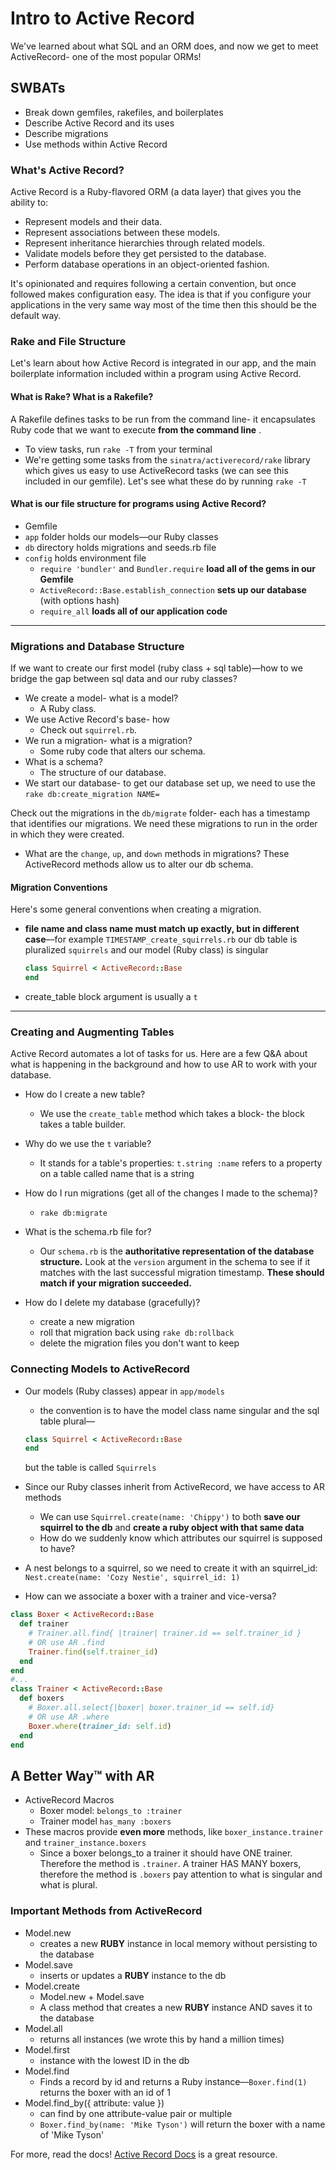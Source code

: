 # Intro to Active Record

We've learned about what SQL and an ORM does, and now we get to meet ActiveRecord- one of the most popular ORMs! 

## SWBATs
- Break down gemfiles, rakefiles, and boilerplates
- Describe Active Record and its uses
- Describe migrations
- Use methods within Active Record


### What's Active Record?

Active Record is a Ruby-flavored ORM (a data layer) that gives you the ability to:

- Represent models and their data.
- Represent associations between these models.
- Represent inheritance hierarchies through related models.
- Validate models before they get persisted to the database.
- Perform database operations in an object-oriented fashion.

It's opinionated and requires following a certain convention, but once followed makes configuration easy. The idea is that if you configure your applications in the very same way most of the time then this should be the default way. 


### Rake and File Structure
Let's learn about how Active Record is integrated in our app, and the main boilerplate information included within a program using Active Record. 


#### What is Rake? What is a Rakefile? 
A Rakefile defines tasks to be run from the command line- it encapsulates Ruby code that we want to execute **from the command line** .
  - To view tasks, run `rake -T` from your terminal
  - We're getting some tasks from the `sinatra/activerecord/rake` library which gives us easy to use ActiveRecord tasks (we can see this included in our gemfile). Let's see what these do by running `rake -T`


#### What is our file structure for programs using Active Record?
  - Gemfile
  - `app` folder holds our models––our Ruby classes
  - `db` directory holds migrations and seeds.rb file
  - `config` holds environment file
    - `require 'bundler'` and `Bundler.require` **load all of the gems in our Gemfile**
    - `ActiveRecord::Base.establish_connection` **sets up our database** (with options hash)
    - `require_all` **loads all of our application code**

---

### Migrations and Database Structure

If we want to create our first model \(ruby class + sql table\)––how to we bridge the gap between sql data and our ruby classes? 


  - We create a model- what is a model? 
    - A Ruby class.
  - We use Active Record's base- how
    - Check out `squirrel.rb`.
  - We run a migration- what is a migration? 
    - Some ruby code that alters our schema.
  - What is a schema? 
    - The structure of our database.
  - We start our database- to get our database set up, we need to use the `rake db:create_migration NAME=`

Check out the migrations in the `db/migrate` folder- each has a timestamp that identifies our migrations. We need these migrations to run in the order in which they were created.

  - What are the `change`, `up`, and `down` methods in migrations? These ActiveRecord methods allow us to alter our db schema.

  #### Migration Conventions
Here's some general conventions when creating a migration. 

  - **file name and class name must match up exactly, but in different case**––for example `TIMESTAMP_create_squirrels.rb` our db table is pluralized `squirrels` and our model (Ruby class) is singular

    ```ruby
    class Squirrel < ActiveRecord::Base
    end
    ```
  - create_table block argument is usually a `t`


---

### Creating and Augmenting Tables
Active Record automates a lot of tasks for us. Here are a few Q&A about what is happening in the background and how to use AR to work with your database. 

- How do I create a new table? 
  - We use the `create_table` method which takes a block- the block takes a table builder. 

- Why do we use the `t` variable?
  - It stands for a table's properties: `t.string :name` refers to a property on a table called name that is a string

- How do I run migrations (get all of the changes I made to the schema)? 
  - `rake db:migrate`

- What is the schema.rb file for? 
  - Our `schema.rb` is the **authoritative representation of the database structure.** Look at the `version` argument in the schema to see if it matches with the last successful migration timestamp. **These should match if your migration succeeded.**

- How do I delete my database (gracefully)? 
  - create a new migration
  - roll that migration back using `rake db:rollback`
  - delete the migration files you don't want to keep


### Connecting Models to ActiveRecord

- Our models (Ruby classes) appear in `app/models`
  - the convention is to have the model class name singular and the sql table plural––
  ```ruby
  class Squirrel < ActiveRecord::Base
  end
  ```
  but the table is called `Squirrels`
- Since our Ruby classes inherit from ActiveRecord, we have access to AR methods

  - We can use `Squirrel.create(name: 'Chippy')` to both **save our squirrel to the db** and **create a ruby object with that same data**
  - How do we suddenly know which attributes our squirrel is supposed to have?

- A nest belongs to a squirrel, so we need to create it with an squirrel_id: `Nest.create(name: 'Cozy Nestie', squirrel_id: 1)`

- How can we associate a boxer with a trainer and vice-versa?

```ruby
class Boxer < ActiveRecord::Base
  def trainer
    # Trainer.all.find{ |trainer| trainer.id == self.trainer_id }
    # OR use AR .find
    Trainer.find(self.trainer_id)
  end
end
#...
class Trainer < ActiveRecord::Base
  def boxers
    # Boxer.all.select{|boxer| boxer.trainer_id == self.id}
    # OR use AR .where
    Boxer.where(trainer_id: self.id)
  end
end
```

## A Better Way™️ with AR

- ActiveRecord Macros
  - Boxer model: `belongs_to :trainer`
  - Trainer model `has_many :boxers`
- These macros provide **even more** methods, like `boxer_instance.trainer` and `trainer_instance.boxers`
  - Since a boxer belongs_to a trainer it should have ONE trainer. Therefore the method is `.trainer`. A trainer HAS MANY boxers, therefore the method is `.boxers` pay attention to what is singular and what is plural.

### Important Methods from ActiveRecord

- Model.new
  - creates a new **RUBY** instance in local memory without persisting to the database
- Model.save
  - inserts or updates a **RUBY** instance to the db
- Model.create
  - Model.new + Model.save
  - A class method that creates a new **RUBY** instance AND saves it to the database
- Model.all
  - returns all instances (we wrote this by hand a million times)
- Model.first
  - instance with the lowest ID in the db
- Model.find
  - Finds a record by id and returns a Ruby instance––`Boxer.find(1)` returns the boxer with an id of 1
- Model.find_by\({ attribute: value }\)
  - can find by one attribute-value pair or multiple
  - `Boxer.find_by(name: 'Mike Tyson')` will return the boxer with a name of 'Mike Tyson'

For more, read the docs! [Active Record Docs](http://edgeguides.rubyonrails.org/active_record_migrations.html#using-the-up-down-methods) is a great resource.
